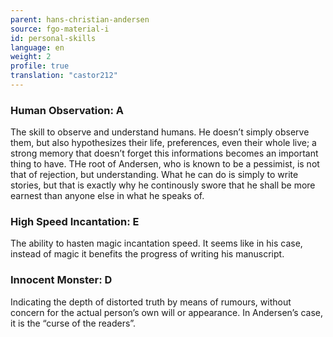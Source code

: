 ```yaml
---
parent: hans-christian-andersen
source: fgo-material-i
id: personal-skills
language: en
weight: 2
profile: true
translation: "castor212"
---
```


### Human Observation: A

The skill to observe and understand humans. He doesn’t simply observe them, but also hypothesizes their life, preferences, even their whole live; a strong memory that doesn’t forget this informations becomes an important thing to have.
THe root of Andersen, who is known to be a pessimist, is not that of rejection, but understanding. What he can do is simply to write stories, but that is exactly why he continously swore that he shall be more earnest than anyone else in what he speaks of.

### High Speed Incantation: E

The ability to hasten magic incantation speed.
It seems like in his case, instead of magic it benefits the progress of writing his manuscript.

### Innocent Monster: D

Indicating the depth of distorted truth by means of rumours, without concern for the actual person’s own will or appearance.
In Andersen’s case, it is the “curse of the readers”.
